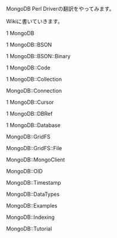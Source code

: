 MongoDB Perl Driverの翻訳をやってみます。

Wikiに書いていきます。

1 MongoDB

1 MongoDB::BSON

1 MongoDB::BSON::Binary

1 MongoDB::Code

1 MongoDB::Collection

MongoDB::Connection

1 MongoDB::Cursor

1 MongoDB::DBRef

1 MongoDB::Database

MongoDB::GridFS

MongoDB::GridFS::File

MongoDB::MongoClient

MongoDB::OID

MongoDB::Timestamp


MongoDB::DataTypes

MongoDB::Examples

MongoDB::Indexing

MongoDB::Tutorial

